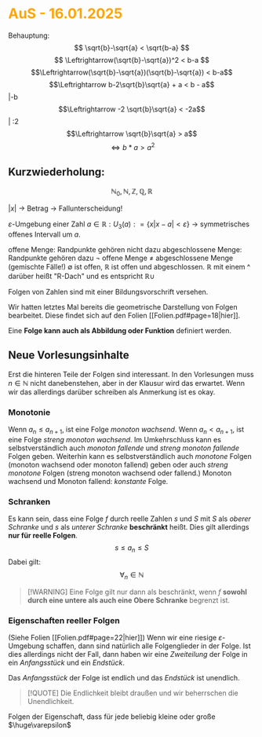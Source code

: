 # <font color = "orange">AuS - 16.01.2025</font>
Behauptung: 
$$
\sqrt{b}-\sqrt{a} < \sqrt{b-a}
$$
$$
\Leftrightarrow(\sqrt{b}-\sqrt{a})^2 < b-a
$$
$$\Leftrightarrow(\sqrt{b}-\sqrt{a})(\sqrt{b}-\sqrt{a}) < b-a$$
$$\Leftrightarrow b-2\sqrt{b}\sqrt{a} + a < b - a$$ |-b
$$\Leftrightarrow -2 \sqrt{b}\sqrt{a} < -2a$$
| :2 
$$\Leftrightarrow \sqrt{b}\sqrt{a} > a$$
$$\Leftrightarrow b*a > a^2$$

## Kurzwiederholung:
$$
\mathbb{N}_0\mathbb{,N, Z, Q, R}
$$

$|x|$    -> Betrag -> Fallunterscheidung!

$\varepsilon$-Umgebung einer Zahl $a\in\mathbb{R}: U_3 (a): = \{x | x-a|<\varepsilon\}$
-> symmetrisches offenes Intervall um $a$.

offene Menge: Randpunkte gehören nicht dazu
abgeschlossene Menge: Randpunkte gehören dazu
$\neg$ offene Menge $\neq$ abgeschlossene Menge
		(gemischte Fälle!)
$\emptyset$ ist offen, $\mathbb{R}$ ist offen und abgeschlossen.
$\mathbb{R}$ mit einem ^ darüber heißt "R-Dach" und es entspricht $\mathbb{R}\cup$

Folgen von Zahlen sind mit einer Bildungsvorschrift versehen.

Wir hatten letztes Mal bereits die geometrische Darstellung von Folgen bearbeitet. Diese findet sich auf den Folien [[Folien.pdf#page=18|hier]].

Eine **Folge kann auch als Abbildung oder Funktion** definiert werden.

## Neue Vorlesungsinhalte
Erst die hinteren Teile der Folgen sind interessant. 
In den Vorlesungen muss $n\in\mathbb{N}$ nicht danebenstehen, aber in der Klausur wird das erwartet. Wenn wir das allerdings darüber schreiben als Anmerkung ist es okay.

### Monotonie
Wenn $a_n \leq a_{n+1}$, ist eine Folge *monoton wachsend*.
Wenn $a_n < a_{n+1}$, ist eine Folge *streng monoton wachsend*.
Im Umkehrschluss kann es selbstverständlich auch *monoton fallende* und *streng monoton fallende* Folgen geben. Weiterhin kann es selbstverständlich auch *monotone* Folgen (monoton wachsend oder monoton fallend) geben oder auch *streng monotone* Folgen (streng monoton wachsend oder fallend.)
Monoton wachsend und Monoton fallend: *konstante* Folge.

### Schranken
Es kann sein, dass eine Folge $f$ durch reelle Zahlen $s$ und $S$ mit $S$ als *oberer Schranke* und $s$ als *unterer Schranke* **beschränkt** heißt. Dies gilt allerdings **nur für reelle Folgen**.
$$
s\leq a_n \leq S
$$
Dabei gilt:
$$
\forall_n \in \mathbb{N}
$$
>[!WARNING] Eine Folge gilt nur dann als beschränkt, wenn $f$ **sowohl durch eine untere als auch eine Obere Schranke** begrenzt ist.

### Eigenschaften reeller Folgen
(Siehe Folien [[Folien.pdf#page=22|hier]])
Wenn wir eine riesige $\varepsilon$-Umgebung schaffen, dann sind natürlich alle Folgenglieder in der Folge. Ist dies allerdings nicht der Fall, dann haben wir eine *Zweiteilung* der Folge in ein *Anfangsstück* und ein *Endstück*.

Das *Anfangsstück* der Folge ist endlich und das *Endstück* ist unendlich.
>[!QUOTE] Die Endlichkeit bleibt draußen und wir beherrschen die Unendlichkeit.

Folgen der Eigenschaft, dass für jede beliebig kleine oder große $\huge\varepsilon$ 